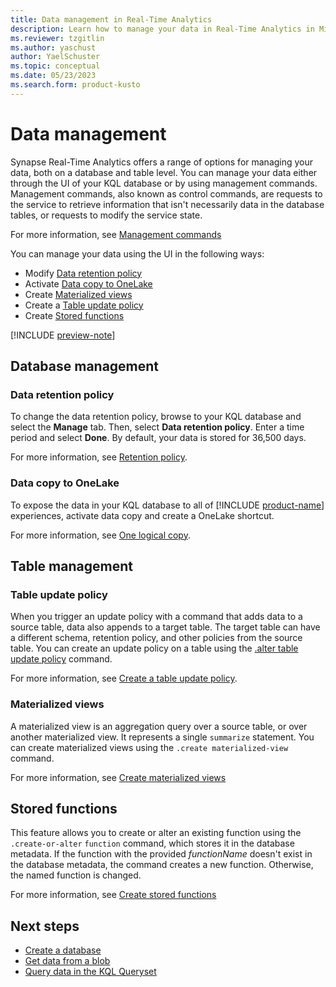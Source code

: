 ```yaml
---
title: Data management in Real-Time Analytics
description: Learn how to manage your data in Real-Time Analytics in Microsoft Fabric.
ms.reviewer: tzgitlin
ms.author: yaschust
author: YaelSchuster
ms.topic: conceptual
ms.date: 05/23/2023
ms.search.form: product-kusto
---
```


# Data management

Synapse Real-Time Analytics offers a range of options for managing your data, both on a database and table level. You can manage your data either through the UI of your KQL database or by using management commands. Management commands, also known as control commands, are requests to the service to retrieve information that isn't necessarily data in the database tables, or requests to modify the service state.

For more information, see [Management commands](/azure/data-explorer/kusto/management/index?context=/fabric/context/context&pivots=fabric)

You can manage your data using the UI in the following ways:

* Modify [Data retention policy](#data-retention-policy)
* Activate [Data copy to OneLake](#data-copy-to-onelake)
* Create [Materialized views](#materialized-views)
* Create a [Table update policy](#table-update-policy)
* Create [Stored functions](#stored-functions)

[!INCLUDE [preview-note](../includes/preview-note.md)]

## Database management

### Data retention policy

To change the data retention policy, browse to your KQL database and select the **Manage** tab. Then, select **Data retention policy**. Enter a time period and select **Done**. By default, your data is stored for 36,500 days.

For more information, see [Retention policy](/azure/data-explorer/kusto/management/retentionpolicy?context=/fabric/context/context).

### Data copy to OneLake

To expose the data in your KQL database to all of [!INCLUDE [product-name](../includes/product-name.md)] experiences, activate data copy and create a OneLake shortcut.

For more information, see [One logical copy](onelake-mirroring.md).

## Table management

### Table update policy

When you trigger an update policy with a command that adds data to a source table, data also appends to a target table. The target table can have a different schema, retention policy, and other policies from the source table. You can create an update policy on a table using the [.alter table update policy](/azure/data-explorer/kusto/management/alter-table-update-policy-command?context=/fabric/context/context&pivots=fabric) command.

For more information, see [Create a table update policy](table-update-policy.md).

### Materialized views

A materialized view is an aggregation query over a source table, or over another materialized view. It represents a single `summarize` statement. You can create materialized views using the `.create materialized-view` command.

For more information, see [Create materialized views](materialized-view.md)

## Stored functions

This feature allows you to create or alter an existing function using the `.create-or-alter` `function` command, which stores it in the database metadata. If the function with the provided *functionName* doesn't exist in the database metadata, the command creates a new function. Otherwise, the named function is changed.

For more information, see [Create stored functions](create-functions.md)

## Next steps

* [Create a database](create-database.md)
* [Get data from a blob](get-data-blob.md)
* [Query data in the KQL Queryset](kusto-query-set.md)
